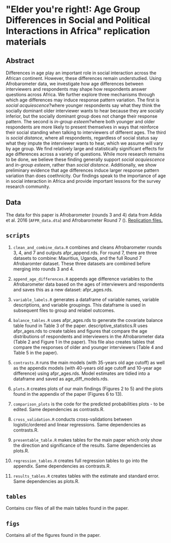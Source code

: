 # "Elder you're right!: Age Group Differences in Social and Political Interactions in Africa" replication materials

## Abstract

Differences in age play an important role in social interaction across the African continent. However, these differences remain understudied. Using Afrobarometer data, we investigate how age differences between interviewers and respondents may shape how respondents answer questions across Africa. We further explore three mechanisms through which age differences may induce response pattern variation. The first is *social acquiescence*?where younger respondents say what they think the socially dominant older interviewer wants to hear because they are socially inferior, but the socially dominant group does not change their response pattern. The second is *in-group esteem*?where both younger and older respondents are more likely to present themselves in ways that reinforce their social standing when talking to interviewers of different ages. The third is *social distance*, where all respondents, regardless of social status say what they impute the interviewer wants to hear, which we assume will vary by age group.  We find relatively large and statistically significant effects for age differences across a variety of questions. While more research remains to be done, we believe these finding generally support *social acquiescence* and *in-group esteem*, rather than *social distance*. Additionally, we show preliminary evidence that age differences induce larger response pattern variation than does coethnicity. Our findings speak to the importance of age in social interaction in Africa and provide important lessons for the survey research community.

## Data

The data for this paper is Afrobarometer (rounds 3 and 4) data from Adida et al. 2016 (`AFPR_data.dta`) and Afrobarometer Round 7 (). [Replication files.](https://journals.sagepub.com/doi/suppl/10.1177/0010414016633487)

## `scripts`

1) `clean_and_combine_data.R` combines and cleans Afrobarometer rounds 3, 4, and 7 and outputs afpr_append.rds. For round 7, there are three datasets to combine: Mauritius, Uganda, and the full Round 7 Afrobaromter dataset. These three datasets are combined before merging into rounds 3 and 4.

2) `append_age_differences.R` appends age difference variables to the Afrobarometer data based on the ages of interviewers and respondents and saves this as a new dataset: afpr_ages.rds.

3) `variable_labels.R` generates a dataframe of variable names, variable descriptions, and variable groupings. This dataframe is used in subsequent files to group and relabel outcomes.
4) `balance_tables.R` uses afpr_ages.rds to generate the covariate balance table found in Table 3 of the paper.
descriptive_statistics.R uses afpr_ages.rds to create tables and figures that compare the age distributions of respondents and interviewers in the Afrobarometer data (Table 2 and Figure 1 in the paper). This file also creates tables that compare the responses of older and younger interviewers (Table 4 and Table 5 in the paper).

5) `contrasts.R` runs the main models (with 35-years old age cutoff) as well as the appendix models (with 40-years old age cutoff and 10-year age difference) using afpr_ages.rds. Model estimates are tidied into a dataframe and saved as age_diff_models.rds.

6) `plots.R` creates plots of our main findings (Figures 2 to 5) and the plots found in the appendix of the paper (Figures 6 to 13).

7) `comparison_plots` is the code for the predicted probabilities plots - to be edited. Same dependencies as contrasts.R. 

8) `cross_validation.R` conducts cross-validations between logistic/ordered and linear regressions. Same dependencies as contrasts.R. 

9) `presentable_table.R` makes tables for the main paper which only show the direction and significance of the results. Same dependencies as plots.R. 

10) `regression_tables.R` creates full regression tables to go into the appendix. Same dependencies as contrasts.R. 

11) `results_tables.R` creates tables with the estimate and standard error. Same dependencies as plots.R. 

## `tables`

Contains csv files of all the main tables found in the paper.

## `figs`

Contains all of the figures found in the paper. 





